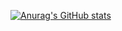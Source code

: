 [![Anurag's GitHub stats](https://github-readme-stats.vercel.app/api?username=blangue&show_icons=true&theme=radical)](https://github.com/anuraghazra/github-readme-stats)
